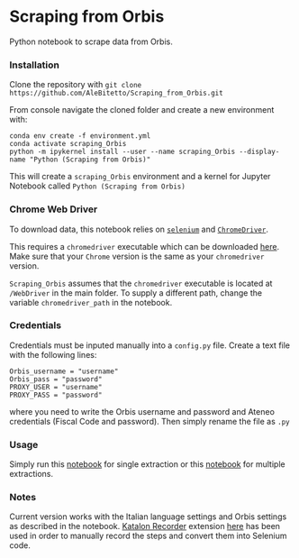 # Scraping from Orbis
Python notebook to scrape data from Orbis.

### Installation

Clone the repository with
`git clone https://github.com/AleBitetto/Scraping_from_Orbis.git`

From console navigate the cloned folder and create a new environment with:
```
conda env create -f environment.yml
conda activate scraping_Orbis
python -m ipykernel install --user --name scraping_Orbis --display-name "Python (Scraping from Orbis)"
```
This will create a `scraping_Orbis` environment and a kernel for Jupyter Notebook called `Python (Scraping from Orbis)`



### Chrome Web Driver

To download data, this notebook relies on [`selenium`](https://selenium-python.readthedocs.io/) and [`ChromeDriver`](https://chromedriver.chromium.org/).

This requires a `chromedriver` executable which can be downloaded [here](https://chromedriver.chromium.org/downloads). Make sure that your `Chrome` version is the same as your `chromedriver` version.

`Scraping_Orbis` assumes that the `chromedriver` executable is located at `/WebDriver` in the main folder. To supply a different path, change the variable `chromedriver_path` in the notebook.

### Credentials

Credentials must be inputed manually into a `config.py` file. Create a text file with the following lines:
```
Orbis_username = "username"
Orbis_pass = "password"
PROXY_USER = "username"
PROXY_PASS = "password"
```
where you need to write the Orbis username and password and Ateneo credentials (Fiscal Code and password). Then simply rename the file as `.py`

### Usage

Simply run this [notebook](https://github.com/AleBitetto/Scraping_from_Orbis/blob/master/Scraping%20from%20Orbis.ipynb) for single extraction or this [notebook](https://github.com/AleBitetto/Scraping_from_Orbis/blob/master/Scraping%20from%20Orbis%20-%20Multiple.ipynb) for multiple extractions.

### Notes

Current version works with the Italian language settings and Orbis settings as described in the notebook.
[Katalon Recorder](https://www.katalon.com/resources-center/blog/katalon-automation-recorder/) extension [here](https://chrome.google.com/webstore/detail/katalon-recorder-selenium/ljdobmomdgdljniojadhoplhkpialdid) has been used in order to manually record the steps and convert them into Selenium code.
